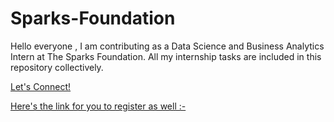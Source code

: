 # Sparks-Foundation

Hello everyone , I am contributing as a Data Science and Business Analytics Intern at The Sparks Foundation. All my internship tasks are included in this repository collectively.

[Let's Connect!](https://www.linkedin.com/in/kritgya1109/)

[Here's the link for you to register as well :- ](https://internship.thesparksfoundation.info/)
